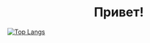<h1 align="center">Привет!</h1>

<!---Для подробной версии-->
[![Top Langs](https://github-readme-stats.vercel.app/api/top-langs/?username=KBA696)](https://github.com/KBA696/github-readme-stats)
